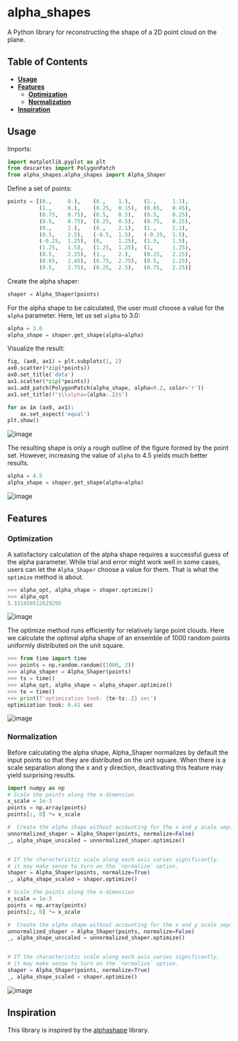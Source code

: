 # alpha_shapes
A Python library for reconstructing the shape of a 2D point cloud on the plane.

## Table of Contents
* **[Usage](#usage)**
* **[Features](#features)**
  * **[Optimization](#optimization)**
  * **[Normalization](#normalization)**
* **[Inspiration](#inspiration)**

## Usage
Imports:
```python
import matplotlib.pyplot as plt
from descartes import PolygonPatch
from alpha_shapes.alpha_shapes import Alpha_Shaper
```
Define a set of points:
```python
points = [(0.,     0.),    (0.,    1.),    (1.,     1.1),
          (1.,     0.),    (0.25,  0.15),  (0.65,   0.45),
          (0.75,   0.75),  (0.5,   0.5),   (0.5,    0.25),
          (0.5,    0.75),  (0.25,  0.5),   (0.75,   0.25),
          (0.,     2.),    (0.,    2.1),   (1.,     2.1),
          (0.5,    2.5),   (-0.5,  1.5),   (-0.25,  1.5),
          (-0.25,  1.25),  (0,     1.25),  (1.5,    1.5),
          (1.25,   1.5),   (1.25,  1.25),  (1,      1.25),
          (0.5,    2.25),  (1.,    2.),    (0.25,   2.15),
          (0.65,   2.45),  (0.75,  2.75),  (0.5,    2.25),
          (0.5,    2.75),  (0.25,  2.5),   (0.75,   2.25)]
```
Create the alpha shaper:
```python
shaper = Alpha_Shaper(points)
```
For the alpha shape to be calculated, the user must choose a value for the `alpha` parameter.
Here, let us set `alpha` to 3.0:
```python
alpha = 3.0
alpha_shape = shaper.get_shape(alpha=alpha)
```
Visualize the result:
```python
fig, (ax0, ax1) = plt.subplots(1, 2)
ax0.scatter(*zip(*points))
ax0.set_title('data')
ax1.scatter(*zip(*points))
ax1.add_patch(PolygonPatch(alpha_shape, alpha=0.2, color='r'))
ax1.set_title(f"$\\alpha={alpha:.2}$")

for ax in (ax0, ax1):
    ax.set_aspect('equal')
plt.show()
```
![image](./figures/Figure_1.png) 

The resulting shape is only a rough outline of the figure formed by the point set. 
However, increasing the value of `alpha` to 4.5 yields much better results.
```python
alpha = 4.5
alpha_shape = shaper.get_shape(alpha=alpha)
```
![image](./figures/Figure_2.png) 

##  Features
###  Optimization
A satisfactory calculation of the alpha shape requires a successful guess of the alpha parameter. While trial and error might work well in some cases, users can let the `Alpha_Shaper` choose a value for them. That is what the `optimize` method is about.
```python
>>> alpha_opt, alpha_shape = shaper.optimize()
>>> alpha_opt
5.331459512629295
```
![image](./figures/simple_optimized.png) 

The optimize method runs efficiently for relatively large point clouds. Here we calculate the optimal alpha shape of an ensemble of 1000 random points uniformly distributed on the unit square.  

```python
>>> from time import time
>>> points = np.random.random((1000, 2))
>>> alpha_shaper = Alpha_Shaper(points)
>>> ts = time()
>>> alpha_opt, alpha_shape = alpha_shaper.optimize()
>>> te = time()
>>> print(f'optimization took: {te-ts:.2} sec')
optimization took: 0.41 sec
```
![image](./figures/large_rand.png) 

###  Normalization
Before calculating the alpha shape, Alpha_Shaper normalizes by default the input points so that they are distributed on the unit square. When there is a scale separation along the x and y direction, deactivating this feature may yield surprising results.
```python
import numpy as np
# Scale the points along the x-dimension
x_scale = 1e-3
points = np.array(points)
points[:, 0] *= x_scale

#  Create the alpha shape without accounting for the x and y scale separation
unnormalized_shaper = Alpha_Shaper(points, normalize=False)
_, alpha_shape_unscaled = unnormalized_shaper.optimize()


# If the characteristic scale along each axis varies significantly,
# it may make sense to turn on the `normalize` option.
shaper = Alpha_Shaper(points, normalize=True)
_, alpha_shape_scaled = shaper.optimize()

# Scale the points along the x-dimension
x_scale = 1e-3
points = np.array(points)
points[:, 0] *= x_scale

#  Create the alpha shape without accounting for the x and y scale separation
unnormalized_shaper = Alpha_Shaper(points, normalize=False)
_, alpha_shape_unscaled = unnormalized_shaper.optimize()


# If the characteristic scale along each axis varies significantly,
# it may make sense to turn on the `normalize` option.
shaper = Alpha_Shaper(points, normalize=True)
_, alpha_shape_scaled = shaper.optimize()

```
![image](./figures/normalization_effect.png) 
##  Inspiration

This library is inspired by the [alphashape](https://github.com/bellockk/alphashape) library.
